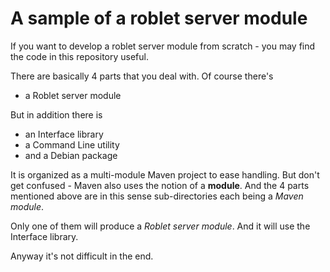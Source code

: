 # A sample of a roblet server module

If you want to develop a roblet server module from scratch - you may find the code in this repository useful.

There are basically 4 parts that you deal with.
Of course there's
* a Roblet server module

But in addition there is
* an Interface library
* a Command Line utility
* and a Debian package

It is organized as a multi-module Maven project to ease handling.
But don't get confused - Maven also uses the notion of a __module__.
And the 4 parts mentioned above are in this sense sub-directories each being a _Maven module_.

Only one of them will produce a _Roblet server module_.
And it will use the Interface library.

Anyway it's not difficult in the end.
